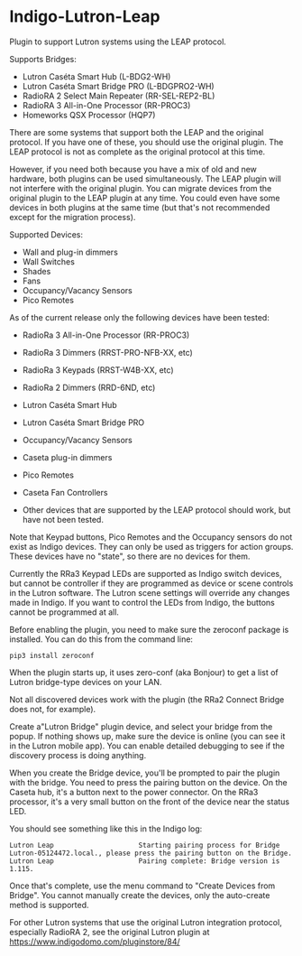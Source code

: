 # Indigo-Lutron-Leap
Plugin to support Lutron systems using the LEAP protocol.  

Supports Bridges:

* Lutron Caséta Smart Hub (L-BDG2-WH)
* Lutron Caséta Smart Bridge PRO (L-BDGPRO2-WH)
* RadioRA 2 Select Main Repeater (RR-SEL-REP2-BL)
* RadioRA 3 All-in-One Processor (RR-PROC3)
* Homeworks QSX Processor (HQP7)

There are some systems that support both the LEAP and the original protocol. If you have one of these,
you should use the original plugin. The LEAP protocol is not as complete as the original protocol at this time.

However, if you need both because you have a mix of old and new hardware, both plugins can
be used simultaneously. The LEAP plugin will not interfere with the original plugin.  You can migrate devices 
from the original plugin to the LEAP plugin at any time.  You could even have some devices in both plugins
at the same time (but that's not recommended except for the migration process).

Supported Devices:

* Wall and plug-in dimmers
* Wall Switches
* Shades
* Fans
* Occupancy/Vacancy Sensors
* Pico Remotes

As of the current release only the following devices have been tested:

* RadioRa 3 All-in-One Processor (RR-PROC3)
* RadioRa 3 Dimmers (RRST-PRO-NFB-XX, etc)
* RadioRa 3 Keypads (RRST-W4B-XX, etc)
* RadioRa 2 Dimmers (RRD-6ND, etc)
* Lutron Caséta Smart Hub
* Lutron Caséta Smart Bridge PRO
* Occupancy/Vacancy Sensors
* Caseta plug-in dimmers
* Pico Remotes
* Caseta Fan Controllers

* Other devices that are supported by the LEAP protocol should work, but have not been tested.

Note that Keypad buttons, Pico Remotes and the Occupancy sensors do not exist as Indigo devices. They can only be used as triggers 
for action groups. These devices have no "state", so there are no devices for them.

Currently the RRa3 Keypad LEDs are supported as Indigo switch devices, but cannot be controller if they are
programmed as device or scene controls in the Lutron software.  The Lutron scene settings will override any
changes made in Indigo.  If you want to control the LEDs from Indigo, the buttons cannot be programmed at all.

Before enabling the plugin, you need to make sure the zeroconf package is installed. You can do this from the command line:
````
pip3 install zeroconf
````
When the plugin starts up, it uses zero-conf (aka Bonjour) to get a list of Lutron bridge-type devices on your LAN.

Not all discovered devices work with the plugin (the RRa2 Connect Bridge does not, for example). 

Create a"Lutron Bridge" plugin device, and select your bridge from the popup. If nothing shows up, make sure the device is 
online (you can see it in the Lutron mobile app). You can enable detailed debugging to see if the discovery 
process is doing anything.

When you create the Bridge device, you'll be prompted to pair the plugin with the bridge. You need to press 
the pairing button on the device. On the Caseta hub, it's a button next to the power connector.
On the RRa3 processor, it's a very small button on the front of the device near the status LED.

You should see something like this in the Indigo log:
````
Lutron Leap                     Starting pairing process for Bridge Lutron-05124472.local., please press the pairing button on the Bridge.
Lutron Leap                     Pairing complete: Bridge version is 1.115.
````

Once that's complete, use the menu command to "Create Devices from Bridge". You cannot manually create the devices, only the auto-create method is supported.

For other Lutron systems that use the original Lutron integration protocol, especially RadioRA 2, 
see the original Lutron plugin at https://www.indigodomo.com/pluginstore/84/